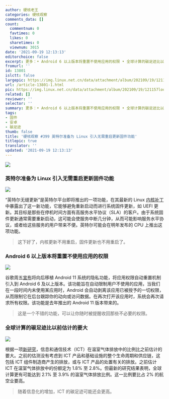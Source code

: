 ```yaml
---
author: 硬核老王
categories: 硬核观察
comments_data: []
count:
  commentnum: 0
  favtimes: 0
  likes: 0
  sharetimes: 0
  viewnum: 3015
date: '2021-09-19 12:13:13'
editorchoice: false
excerpt: 更多：• Android 6 以上版本将重置不使用应用的权限 • 全球计算的碳足迹比以前估计的要大
fromurl: ''
id: 13801
islctt: false
largepic: https://img.linux.net.cn/data/attachment/album/202109/19/121157loqrbm67e3ofzx42.jpg
url: /article-13801-1.html
pic: https://img.linux.net.cn/data/attachment/album/202109/19/121157loqrbm67e3ofzx42.jpg.thumb.jpg
related: []
reviewer: ''
selector: ''
summary: 更多：• Android 6 以上版本将重置不使用应用的权限 • 全球计算的碳足迹比以前估计的要大
tags:
- 固件
- 安卓
- 碳足迹
thumb: false
title: '硬核观察 #399 英特尔准备为 Linux 引入无需重启更新固件功能'
titlepic: true
translator: ''
updated: '2021-09-19 12:13:13'
---
```


![](https://img.linux.net.cn/data/attachment/album/202109/19/121157loqrbm67e3ofzx42.jpg)


### 英特尔准备为 Linux 引入无需重启更新固件功能


![](https://img.linux.net.cn/data/attachment/album/202109/19/121210ldcwdwjwsijcmusk.jpg)


“英特尔无缝更新”是英特尔平台即将推出的一项功能，在其最新的 Linux [内核补丁](https://lore.kernel.org/lkml/cover.1631600169.git.yu.c.chen@intel.com/T/#m7962a60c7e10346582f701128b8d790b8fa67c7b)中暴露出了这一新功能，它能够避免重新启动而进行系统固件更新，如 UEFI 更新。其目标是那些在停机时间方面有高服务水平协议（SLA）的客户。由于系统固件更新通常需要重新启动，这可能会使服务中断几分钟，从而可能影响服务水平协议，或者给这些服务的用户带来不便。英特尔可能会在明年发布的 CPU 上推出这项功能。



> 
> 这下好了，内核更新不用重启，固件更新也不用重启了。
> 
> 
> 


### Android 6 以上版本将重置不使用应用的权限


![](https://img.linux.net.cn/data/attachment/album/202109/19/121229f75c93sfccwoluzy.jpg)


谷歌周五[宣布](https://android-developers.googleblog.com/2021/09/making-permissions-auto-reset-available.html)将向后移植 Android 11 系统的隐私功能，将应用权限自动重置机制引入到 Android 6 及以上版本。该功能旨在自动限制用户不使用的应用，当我们在一段时间内未使用某应用时，Android 会自动剥离该应用已被授予的一切权限，从而限制它在后台跟踪你的动向或访问数据。在再次打开该应用时，系统会再次请求所有权限。该功能是去年推出的 Android 11 版本带来的。



> 
> 这是一个不错的功能，可以让你随时被提醒收回那些不必要的权限。
> 
> 
> 


### 全球计算的碳足迹比以前估计的要大


![](https://img.linux.net.cn/data/attachment/album/202109/19/121257vbbvlbb6fbfbbjv5.jpg)


根据一项[新研究](https://www.cell.com/patterns/fulltext/S2666-3899(21)00188-4)，信息和通信技术（ICT）在温室气体排放中的比例比之前估计的要大。之前的估测没有考虑到 ICT 产品和基础设施的整个生命周期和供应链，这包括 ICT 组件制造商产生的排放，或与 ICT 产品的处置有关的排放。之前估计 ICT 在温室气体排放中的份额定为 1.8% 至 2.8%。但最新的研究结果表明，全球计算更有可能达到 2.1% 至 3.9% 的温室气体排放比例。这一比例要比占 2% 的航空业要高。



> 
> 随着信息化的增加，ICT 的碳足迹可能还会更高。
> 
> 
>